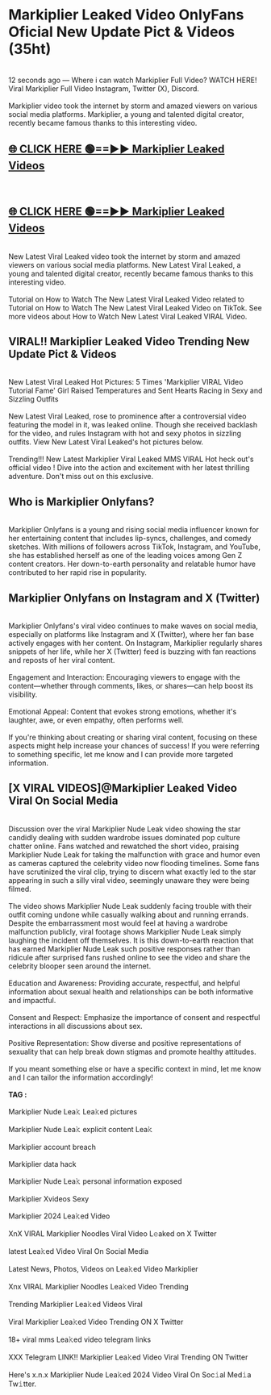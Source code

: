 # Markiplier Leaked Video OnlyFans Oficial New Update Pict & Videos (35ht)
<br>
12 seconds ago — Where i can watch Markiplier Full Video? WATCH HERE! Viral Markiplier Full Video Instagram, Twitter (X), Discord.
<br><br>
Markiplier video took the internet by storm and amazed viewers on various social media platforms. Markiplier, a young and talented digital creator, recently became famous thanks to this interesting video.
<br>
<h2><a href="https://play.trustnlinepharmacy.us?title=Markiplier">🌐 CLICK HERE 🟢==►► Markiplier Leaked Videos</a></h2>
<br>
<h2><a href="https://play.trustnlinepharmacy.us?title=Markiplier">🌐 CLICK HERE 🟢==►► Markiplier Leaked Videos</a></h2>
<br>
New Latest Viral Leaked video took the internet by storm and amazed viewers on various social media platforms. New Latest Viral Leaked, a young and talented digital creator, recently became famous thanks to this interesting video.
<br><br>
Tutorial on How to Watch The New Latest Viral Leaked Video related to Tutorial on How to Watch The New Latest Viral Leaked Video on TikTok. See more videos about How to Watch New Latest Viral Leaked VIRAL Video.
<br>
<h2>VIRAL!! Markiplier Leaked Video Trending New Update Pict & Videos</h2>
<br>
New Latest Viral Leaked Hot Pictures: 5 Times 'Markiplier VIRAL Video Tutorial Fame' Girl Raised Temperatures and Sent Hearts Racing in Sexy and Sizzling Outfits
<br><br>
New Latest Viral Leaked, rose to prominence after a controversial video featuring the model in it, was leaked online. Though she received backlash for the video, and rules Instagram with hot and sexy photos in sizzling outfits. View New Latest Viral Leaked's hot pictures below.
<br><br>
Trending!!! New Latest Markiplier Viral Leaked MMS VIRAL Hot heck out's official video ! Dive into the action and excitement with her latest thrilling adventure. Don't miss out on this exclusive.
<br>
<h2>Who is Markiplier Onlyfans?</h2>
<br>
Markiplier Onlyfans is a young and rising social media influencer known for her entertaining content that includes lip-syncs, challenges, and comedy sketches. With millions of followers across TikTok, Instagram, and YouTube, she has established herself as one of the leading voices among Gen Z content creators. Her down-to-earth personality and relatable humor have contributed to her rapid rise in popularity.
<br>
<h2>Markiplier Onlyfans on Instagram and X (Twitter)</h2>
<br>
Markiplier Onlyfans's viral video continues to make waves on social media, especially on platforms like Instagram and X (Twitter), where her fan base actively engages with her content. On Instagram, Markiplier regularly shares snippets of her life, while her X (Twitter) feed is buzzing with fan reactions and reposts of her viral content.
<br><br>
Engagement and Interaction: Encouraging viewers to engage with the content—whether through comments, likes, or shares—can help boost its visibility.
<br><br>
Emotional Appeal: Content that evokes strong emotions, whether it's laughter, awe, or even empathy, often performs well.
<br><br>
If you're thinking about creating or sharing viral content, focusing on these aspects might help increase your chances of success! If you were referring to something specific, let me know and I can provide more targeted information.
<br>
<h2>[X VIRAL VIDEOS]@Markiplier Leaked Video Viral On Social Media</h2>
<br>
Discussion over the viral Markiplier Nude Leak video showing the star candidly dealing with sudden wardrobe issues dominated pop culture chatter online. Fans watched and rewatched the short video, praising Markiplier Nude Leak for taking the malfunction with grace and humor even as cameras captured the celebrity video now flooding timelines. Some fans have scrutinized the viral clip, trying to discern what exactly led to the star appearing in such a silly viral video, seemingly unaware they were being filmed.
<br><br>
The video shows Markiplier Nude Leak suddenly facing trouble with their outfit coming undone while casually walking about and running errands. Despite the embarrassment most would feel at having a wardrobe malfunction publicly, viral footage shows Markiplier Nude Leak simply laughing the incident off themselves. It is this down-to-earth reaction that has earned Markiplier Nude Leak such positive responses rather than ridicule after surprised fans rushed online to see the video and share the celebrity blooper seen around the internet.
<br><br>
Education and Awareness: Providing accurate, respectful, and helpful information about sexual health and relationships can be both informative and impactful.
<br><br>
Consent and Respect: Emphasize the importance of consent and respectful interactions in all discussions about sex.
<br><br>
Positive Representation: Show diverse and positive representations of sexuality that can help break down stigmas and promote healthy attitudes.
<br><br>
If you meant something else or have a specific context in mind, let me know and I can tailor the information accordingly!
<br><br>
<strong>TAG :</strong>
<br><br>
Markiplier Nude Lea𝚔 Lea𝚔ed pictures
<br><br>
Markiplier Nude Lea𝚔 explicit content Lea𝚔
<br><br>
Markiplier account breach
<br><br>
Markiplier data hack
<br><br>
Markiplier Nude Lea𝚔 personal information exposed
<br><br>
Markiplier Xvideos Sexy
<br><br>
Markiplier 2024 Lea𝚔ed Video
<br><br>
XnX VIRAL Markiplier Noodles Viral Video L𝚎aked on X Twitter
<br><br>
latest Lea𝚔ed Video Viral On Social Media
<br><br>
Latest News, Photos, Videos on Lea𝚔ed Video Markiplier
<br><br>
Xnx VIRAL Markiplier Noodles Lea𝚔ed Video Trending
<br><br>
Trending Markiplier Lea𝚔ed Videos Viral
<br><br>
Viral Markiplier Lea𝚔ed Video Trending ON X Twitter
<br><br>
18+ viral mms Lea𝚔ed video telegram links
<br><br>
XXX Telegram LINK!! Markiplier Lea𝚔ed Video Viral Trending ON Twitter
<br><br>
Here's x.n.x Markiplier Nude Lea𝚔ed 2024 Video Viral On Soc𝚒al Med𝚒a Tw𝚒tter.